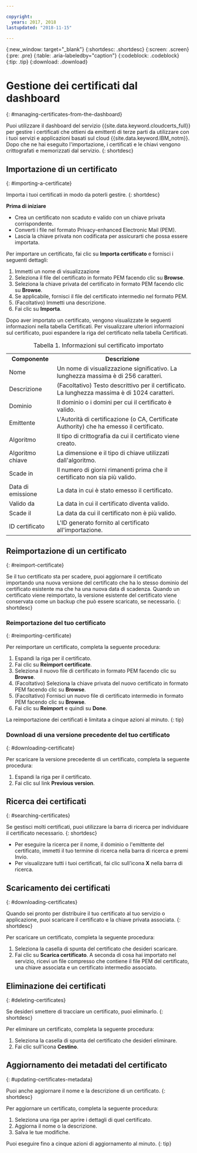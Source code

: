 ```yaml
---

copyright:
  years: 2017, 2018
lastupdated: "2018-11-15"

---
```

{:new_window: target="_blank"}
{:shortdesc: .shortdesc}
{:screen: .screen}
{:pre: .pre}
{:table: .aria-labeledby="caption"}
{:codeblock: .codeblock}
{:tip: .tip}
{:download: .download}

# Gestione dei certificati dal dashboard
{: #managing-certificates-from-the-dashboard}

Puoi utilizzare il dashboard del servizio {{site.data.keyword.cloudcerts_full}} per gestire i certificati che ottieni da emittenti di terze parti da utilizzare con i tuoi servizi e applicazioni basati sul cloud {{site.data.keyword.IBM_notm}}. Dopo che ne hai eseguito l'importazione, i certificati e le chiavi vengono crittografati e memorizzati dal servizio.
{: shortdesc}

## Importazione di un certificato
{: #importing-a-certificate}

Importa i tuoi certificati in modo da poterli gestire.
{: shortdesc}

**Prima di iniziare**

* Crea un certificato non scaduto e valido con un chiave privata corrispondente.
* Converti i file nel formato Privacy-enhanced Electronic Mail (PEM).
* Lascia la chiave privata non codificata per assicurarti che possa essere importata.

Per importare un certificato, fai clic su **Importa certificato** e fornisci i seguenti dettagli:

1. Immetti un nome di visualizzazione
2. Seleziona il file del certificato in formato PEM facendo clic su **Browse**.
3. Seleziona la chiave privata del certificato in formato PEM facendo clic su **Browse**.
4. Se applicabile, fornisci il file del certificato intermedio nel formato PEM.
5. (Facoltativo) Immetti una descrizione.
6. Fai clic su **Importa**.

Dopo aver importato un certificato, vengono visualizzate le seguenti informazioni nella tabella Certificati. Per visualizzare ulteriori informazioni sul certificato, puoi espandere la riga del certificato nella tabella Certificati.

<table>
<caption> Tabella 1. Informazioni sul certificato importato </caption>
  <tr>
    <th> Componente </th>
    <th> Descrizione </th>
  </tr>
  <tr>
    <td>Nome</td>
    <td>Un nome di visualizzazione significativo. La lunghezza massima è di 256 caratteri. </td>
  </tr>
  <tr>
    <td>Descrizione</td>
    <td>(Facoltativo) Testo descrittivo per il certificato. La lunghezza massima è di 1024 caratteri.</td>
  </tr>
  <tr>
    <td>Dominio</td>
    <td>Il dominio o i domini per cui il certificato è valido. </td>
  </tr>
  <tr>
    <td>Emittente</td>
    <td>L'Autorità di certificazione (o CA, Certificate Authority) che ha emesso il certificato.</td>
  </tr>
  <tr>
    <td>Algoritmo</td>
    <td>Il tipo di crittografia da cui il certificato viene creato. </td>
  </tr>
  <tr>
    <td>Algoritmo chiave</td>
    <td>La dimensione e il tipo di chiave utilizzati dall'algoritmo. </td>
  </tr>
  <tr>
    <td>Scade in </td>
    <td>Il numero di giorni rimanenti prima che il certificato non sia più valido. </td>
  </tr>
  <tr>
    <td>Data di emissione</td>
    <td>La data in cui è stato emesso il certificato. </td>
  </tr>
  <tr>
    <td>Valido da</td>
    <td>La data in cui il certificato diventa valido. </td>
  </tr>
  <tr>
    <td>Scade il</td>
    <td>La data da cui il certificato non è più valido. </td>
  </tr>
  <tr>
    <td>ID certificato</td>
    <td>L'ID generato fornito al certificato all'importazione. </td>
  </tr>
</table>

## Reimportazione di un certificato
{: #reimport-certificate}

Se il tuo certificato sta per scadere, puoi aggiornare il certificato importando una nuova versione del certificato che ha lo stesso dominio del certificato esistente ma che ha una nuova data di scadenza. Quando un certificato viene reimportato, la versione esistente del certificato viene conservata come un backup che può essere scaricato, se necessario.
{: shortdesc}

### Reimportazione del tuo certificato
{: #reimporting-certificate}

Per reimportare un certificato, completa la seguente procedura:

1. Espandi la riga per il certificato.
2. Fai clic su **Reimport certificate**.
3. Seleziona il nuovo file di certificato in formato PEM facendo clic su **Browse**.
4. (Facoltativo) Seleziona la chiave privata del nuovo certificato in formato PEM facendo clic su **Browse**.
5. (Facoltativo) Fornisci un nuovo file di certificato intermedio in formato PEM facendo clic su **Browse**.
6. Fai clic su **Reimport** e quindi su **Done**.

La reimportazione dei certificati è limitata a cinque azioni al minuto.
{: tip}

### Download di una versione precedente del tuo certificato
{: #downloading-certificate}

Per scaricare la versione precedente di un certificato, completa la seguente procedura:

1. Espandi la riga per il certificato.
2. Fai clic sul link **Previous version**.

## Ricerca dei certificati
{: #searching-certificates}

Se gestisci molti certificati, puoi utilizzare la barra di ricerca per individuare il certificato necessario.
{: shortdesc}

* Per eseguire la ricerca per il nome, il dominio o l'emittente del certificato, immetti il tuo termine di ricerca nella barra di ricerca e premi Invio.
* Per visualizzare tutti i tuoi certificati, fai clic sull'icona **X** nella barra di ricerca.

## Scaricamento dei certificati
{: #downloading-certificates}

Quando sei pronto per distribuire il tuo certificato al tuo servizio o applicazione, puoi scaricare il certificato e la chiave privata associata.
{: shortdesc}

Per scaricare un certificato, completa la seguente procedura:

1. Seleziona la casella di spunta del certificato che desideri scaricare.
2. Fai clic su **Scarica certificato**. A seconda di cosa hai importato nel servizio, ricevi un file compresso che contiene il file PEM del certificato, una chiave associata e un certificato intermedio associato.

## Eliminazione dei certificati
{: #deleting-certificates}

Se desideri smettere di tracciare un certificato, puoi eliminarlo.
{: shortdesc}  

Per eliminare un certificato, completa la seguente procedura:

1. Seleziona la casella di spunta del certificato che desideri eliminare.
2. Fai clic sull'icona **Cestino**.

## Aggiornamento dei metadati del certificato
{: #updating-certificates-metadata}

Puoi anche aggiornare il nome e la descrizione di un certificato.
{: shortdesc}

Per aggiornare un certificato, completa la seguente procedura:

1. Seleziona una riga per aprire i dettagli di quel certificato.
2. Aggiorna il nome o la descrizione.
3. Salva le tue modifiche.

Puoi eseguire fino a cinque azioni di aggiornamento al minuto.
{: tip}

